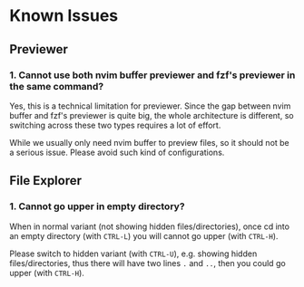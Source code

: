 # Known Issues

## Previewer

### 1. Cannot use both nvim buffer previewer and fzf's previewer in the same command?

Yes, this is a technical limitation for previewer. Since the gap between nvim buffer and fzf's previewer is quite big, the whole architecture is different, so switching across these two types requires a lot of effort.

While we usually only need nvim buffer to preview files, so it should not be a serious issue. Please avoid such kind of configurations.

## File Explorer

### 1. Cannot go upper in empty directory?

When in normal variant (not showing hidden files/directories), once cd into an empty directory (with `CTRL-L`) you will cannot go upper (with `CTRL-H`).

Please switch to hidden variant (with `CTRL-U`), e.g. showing hidden files/directories, thus there will have two lines `.` and `..`, then you could go upper (with `CTRL-H`).
